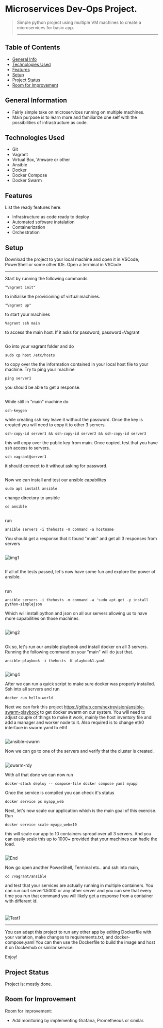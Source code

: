 # Microservices Dev-Ops Project.
> Simple python project using multiple VM machines to create a microservices for basic app.
> <hr>

## Table of Contents
* [General Info](#general-information)
* [Technologies Used](#technologies-used)
* [Features](#features)
* [Setup](#setup)
* [Project Status](#project-status)
* [Room for Improvement](#room-for-improvement)


## General Information
- Fairly simple take on microservices running on multiple machines.
- Main purpose is to learn more and familiarize one self with the possibilities of infrastructure as code.
<!-- You don't have to answer all the questions - just the ones relevant to your project. -->


## Technologies Used
- Git
- Vagrant
- Virtual Box, Vmware or other
- Ansible
- Docker 
- Docker Compose
- Docker Swarm


## Features
List the ready features here:
- Infrastructure as code ready to deploy
- Automated software instalation 
- Containerization
- Orchestration
##
## Setup
Download the project to your local machine and open it in VSCode, PowerShell or some other IDE.
Open a terminal in VSCode
<hr>
Start by running the following commands

```
"Vagrant init" 
```
to initialise the provisioning of virtual machines.

```
"Vagrant up"
```
to start your machines

```
Vagrant ssh main 
``` 
to access the main host. If it asks for password, password=Vagrant
##

Go into your vagrant folder and do
```
sudo cp host /etc/hosts
``` 
to copy over the the information contained in your local host file to your machine. 
Try to ping your machine
```
ping server1
``` 
you should be able to get a response.
##
While still in "main" machine do 
```
ssh-keygen
```
while creating ssh key leave it without the password.
Once the key is created you will need to copy it to other 3 servers.
```
ssh-copy-id server1 && ssh-copy-id server2 && ssh-copy-id server3
```
this will copy over the public key from main.
Once copied, test that you have ssh access to servers.
```
ssh vagrant@server1
```
it should connect to it without asking for password.
##
Now we can install and test our ansible capabilites
```
sudo apt install ansible
```
change directory to ansible 
```
cd ansible
```
##
run
```
ansible servers -i thehosts -m command -a hostname
``` 
You should get a response that it found "main" and get all 3 responses from servers
##
![img1](https://user-images.githubusercontent.com/36207533/134399268-1be85e24-5caf-4613-adf7-bc96c3a657ed.png)
##
If all of the tests passed, let's now have some fun and explore the power of ansible.
##
run
```
ansible servers -i thehosts -m command -a 'sudo apt-get -y install python-simplejson
``` 
Which will install python and json on all our servers allowing us to have more capabilities on those machines.
##
![img2](https://user-images.githubusercontent.com/36207533/134399272-11fef3e3-3349-40ee-bbe8-65ee45b0fd9f.png)
##
Ok so, let's run our ansible playbook and install docker on all 3 servers.
Running the following command on your "main" will do just that. 
```
ansible-playbook -i thehosts -K playbook1.yaml
```
##
![img4](https://user-images.githubusercontent.com/36207533/134399276-7a813231-2685-4bbd-9266-d23b9d6a70a5.png)

After we can run a quick script to make sure docker was properly installed.
Ssh into all servers and run 
```
docker run hello-world
```

Next we can fork this project https://github.com/nextrevision/ansible-swarm-playbook to get docker swarm on our system.
You will need to adjust couple of things to make it work, mainly the host inventory file and add a manager and worker node to it.
Also required is to change eth0 interface in swarm.yaml to eth1
##
![ansible-swarm](https://user-images.githubusercontent.com/36207533/134399263-e8782b0d-c767-4aee-b352-738fc9da8ef4.png)

Now we can go to one of the servers and verify that the cluster is created.
##
![swarm-rdy](https://user-images.githubusercontent.com/36207533/134399265-f621fd7e-88e9-4d10-a9fb-7f509ac3d2b1.png)

With all that done we can now run 
```
docker-stack deploy -- compose-file docker compose yaml myapp
```
Once the service is compiled you can check it's status 
```
docker service ps myapp_web
```
Next, let's now scale our application which is the main goal of this exercise.
Run
```
docker service scale myapp_web=10
```
this will scale our app to 10 containers spread over all 3 servers. 
And you can easily scale this up to 1000+ provided that your machines can hadle the load.
##
![End](https://user-images.githubusercontent.com/36207533/134399267-06d8600c-e6d1-4ecc-81a0-549725c52125.png)

Now go open another PowerShell, Terminal etc.. and ssh into main, 
```
cd /vagrant/ansible
```
and test that your services are actually running in multiple containers.
You can run curl server1:5000 or any other server and you can see that every time you run that command you will likely get a response from a container with different id.
#
![Test1](https://user-images.githubusercontent.com/36207533/134539052-23fee95f-4a4b-41ef-a3de-0f74de7472c4.png)
<hr>
You can adapt this project to run any other app by editing Dockerfile with your variation, make changes to requirements.txt, and docker-compose.yaml
You can then use the Dockerfile to build the image and host it on Dockerhub or similar service.

Enjoy!


<!--What are the project requirements/dependencies? Where are they listed? A requirements.txt or a Pipfile.lock file perhaps? Where is it located?

Proceed to describe how to install / setup one's local environment / get started with the project.-->



## Project Status
Project is: mostly done. 


## Room for Improvement

Room for improvement:
- Add monitoring by implementing Grafana, Prometheous or similar.
